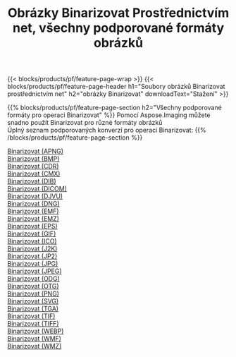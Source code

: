 ﻿---
title: Obrázky Binarizovat Prostřednictvím net, všechny podporované formáty obrázků 
weight: 3920
url: /cs/net/binarize 
lang: cs
langdirlevel: 2
locales: zh-hans,ja,it,ru,de,es,fr,nl,id,lt,pl,pt,vi,tr,ko,zh-hant,ar,hi,th,sv,cs,uk,he
description: Pomocí Aspose.Imaging můžete snadno Binarizovat obrázky přes net
---

{{< blocks/products/pf/feature-page-wrap >}}
{{< blocks/products/pf/feature-page-header h1="Soubory obrázků Binarizovat prostřednictvím net" h2="obrázky Binarizovat" downloadText="Stažení" >}}


{{% blocks/products/pf/feature-page-section  h2="Všechny podporované formáty pro operaci Binarizovat" %}}
Pomocí Aspose.Imaging můžete snadno použít Binarizovat pro různé formáty obrázků
<br/>
Úplný seznam podporovaných konverzí pro operaci Binarizovat:
{{% /blocks/products/pf/feature-page-section %}}
<div class="container-fluid productfamilypage bg-gray">
    <div class="convertypes bg-gray agp-content section">
        <div class="container">
		<div class="row other-converters">
		    <div class='col-md-2 other-converter remove-lp remove-rp'><a href="/imaging/cs/net/binarize/apng" >Binarizovat (APNG)</a></div><div class='col-md-2 other-converter remove-lp remove-rp'><a href="/imaging/cs/net/binarize/bmp" >Binarizovat (BMP)</a></div><div class='col-md-2 other-converter remove-lp remove-rp'><a href="/imaging/cs/net/binarize/cdr" >Binarizovat (CDR)</a></div><div class='col-md-2 other-converter remove-lp remove-rp'><a href="/imaging/cs/net/binarize/cmx" >Binarizovat (CMX)</a></div><div class='col-md-2 other-converter remove-lp remove-rp'><a href="/imaging/cs/net/binarize/dib" >Binarizovat (DIB)</a></div><div class='col-md-2 other-converter remove-lp remove-rp'><a href="/imaging/cs/net/binarize/dicom" >Binarizovat (DICOM)</a></div><div class='col-md-2 other-converter remove-lp remove-rp'><a href="/imaging/cs/net/binarize/djvu" >Binarizovat (DJVU)</a></div><div class='col-md-2 other-converter remove-lp remove-rp'><a href="/imaging/cs/net/binarize/dng" >Binarizovat (DNG)</a></div><div class='col-md-2 other-converter remove-lp remove-rp'><a href="/imaging/cs/net/binarize/emf" >Binarizovat (EMF)</a></div><div class='col-md-2 other-converter remove-lp remove-rp'><a href="/imaging/cs/net/binarize/emz" >Binarizovat (EMZ)</a></div><div class='col-md-2 other-converter remove-lp remove-rp'><a href="/imaging/cs/net/binarize/eps" >Binarizovat (EPS)</a></div><div class='col-md-2 other-converter remove-lp remove-rp'><a href="/imaging/cs/net/binarize/gif" >Binarizovat (GIF)</a></div><div class='col-md-2 other-converter remove-lp remove-rp'><a href="/imaging/cs/net/binarize/ico" >Binarizovat (ICO)</a></div><div class='col-md-2 other-converter remove-lp remove-rp'><a href="/imaging/cs/net/binarize/j2k" >Binarizovat (J2K)</a></div><div class='col-md-2 other-converter remove-lp remove-rp'><a href="/imaging/cs/net/binarize/jp2" >Binarizovat (JP2)</a></div><div class='col-md-2 other-converter remove-lp remove-rp'><a href="/imaging/cs/net/binarize/jpg" >Binarizovat (JPG)</a></div><div class='col-md-2 other-converter remove-lp remove-rp'><a href="/imaging/cs/net/binarize/jpeg" >Binarizovat (JPEG)</a></div><div class='col-md-2 other-converter remove-lp remove-rp'><a href="/imaging/cs/net/binarize/odg" >Binarizovat (ODG)</a></div><div class='col-md-2 other-converter remove-lp remove-rp'><a href="/imaging/cs/net/binarize/otg" >Binarizovat (OTG)</a></div><div class='col-md-2 other-converter remove-lp remove-rp'><a href="/imaging/cs/net/binarize/png" >Binarizovat (PNG)</a></div><div class='col-md-2 other-converter remove-lp remove-rp'><a href="/imaging/cs/net/binarize/svg" >Binarizovat (SVG)</a></div><div class='col-md-2 other-converter remove-lp remove-rp'><a href="/imaging/cs/net/binarize/tga" >Binarizovat (TGA)</a></div><div class='col-md-2 other-converter remove-lp remove-rp'><a href="/imaging/cs/net/binarize/tif" >Binarizovat (TIF)</a></div><div class='col-md-2 other-converter remove-lp remove-rp'><a href="/imaging/cs/net/binarize/tiff" >Binarizovat (TIFF)</a></div><div class='col-md-2 other-converter remove-lp remove-rp'><a href="/imaging/cs/net/binarize/webp" >Binarizovat (WEBP)</a></div><div class='col-md-2 other-converter remove-lp remove-rp'><a href="/imaging/cs/net/binarize/wmf" >Binarizovat (WMF)</a></div><div class='col-md-2 other-converter remove-lp remove-rp'><a href="/imaging/cs/net/binarize/wmz" >Binarizovat (WMZ)</a></div>
                </div>
        </div>
    </div>
</div>
<br/>
